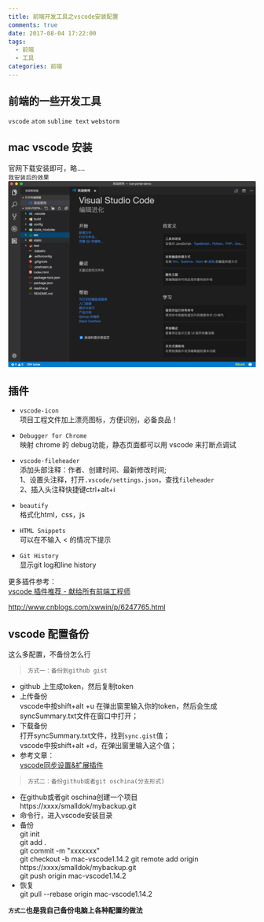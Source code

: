 ```yaml
---
title: 前端开发工具之vscode安装配置
comments: true
date: 2017-08-04 17:22:00
tags: 
  - 前端  
  - 工具  
categories: 前端
---
```



## 前端的一些开发工具
`vscode` `atom` `sublime text` `webstorm`

## mac vscode 安装
官网下载安装即可，略....  
`我安装后的效果`  
![vscode](前端开发工具之vscode安装配置/vscode.png)  

## 插件
* `vscode-icon`  
项目工程文件加上漂亮图标，方便识别，必备良品！  

* `Debugger for Chrome`  
映射 chrome 的 debug功能，静态页面都可以用 vscode 来打断点调试
* `vscode-fileheader`  
添加头部注释：作者、创建时间、最新修改时间;  
1、设置头注释，打开`.vscode/settings.json`，查找`fileheader`  
2、插入头注释快捷键ctrl+alt+i

* `beautify`  
格式化html，css，js
* `HTML Snippets`  
可以在不输入 < 的情况下提示
* `Git History`  
显示git log和line history

更多插件参考：  
[vscode 插件推荐 - 献给所有前端工程师](https://segmentfault.com/a/1190000006697219)

http://www.cnblogs.com/xwwin/p/6247765.html


## vscode 配置备份
这么多配置，不备份怎么行
> `方式一：备份到github gist`  
* github 上生成token，然后复制token  
* 上传备份  
vscode中按shift+alt +u  在弹出窗里输入你的token，然后会生成syncSummary.txt文件在窗口中打开；  
* 下载备份  
打开syncSummary.txt文件，找到`sync.gist`值；  
vscode中按shift+alt +d，在弹出窗里输入这个值；   
* 参考文章：  
[vscode同步设置&扩展插件](http://www.cnblogs.com/ashidamana/p/6761085.html)

> `方式二：备份github或者git oschina(分支形式)`  
* 在github或者git oschina创建一个项目
https://xxxx/smalldok/mybackup.git  
* 命令行，进入vscode安装目录  
* 备份  
git init  
git add .  
git commit -m "xxxxxxx"  
git checkout -b mac-vscode1.14.2
git remote add origin https://xxxx/smalldok/mybackup.git  
git push origin mac-vscode1.14.2
* 恢复  
git pull --rebase origin mac-vscode1.14.2

**`方式二`也是我自己备份电脑上各种配置的做法**